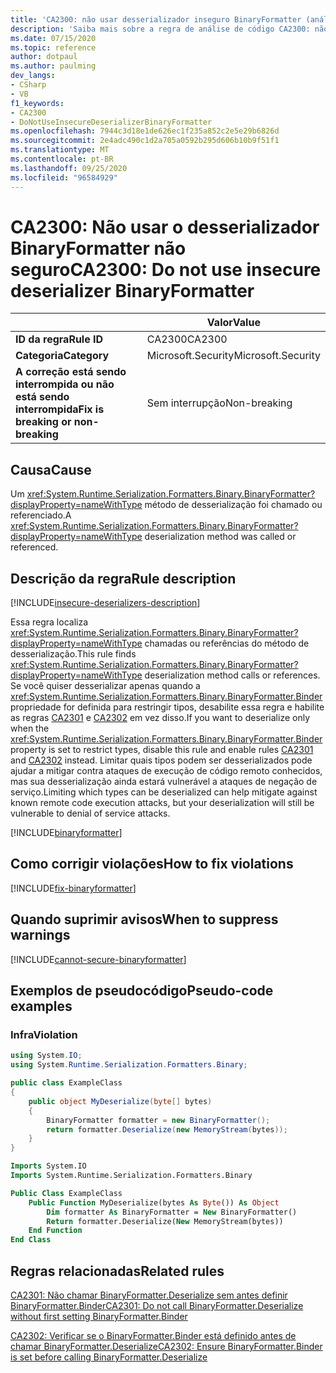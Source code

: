 ```yaml
---
title: 'CA2300: não usar desserializador inseguro BinaryFormatter (análise de código)'
description: 'Saiba mais sobre a regra de análise de código CA2300: não use o desserializador inseguro BinaryFormatter'
ms.date: 07/15/2020
ms.topic: reference
author: dotpaul
ms.author: paulming
dev_langs:
- CSharp
- VB
f1_keywords:
- CA2300
- DoNotUseInsecureDeserializerBinaryFormatter
ms.openlocfilehash: 7944c3d18e1de626ec1f235a852c2e5e29b6826d
ms.sourcegitcommit: 2e4adc490c1d2a705a0592b295d606b10b9f51f1
ms.translationtype: MT
ms.contentlocale: pt-BR
ms.lasthandoff: 09/25/2020
ms.locfileid: "96584929"
---
```

# <a name="ca2300-do-not-use-insecure-deserializer-binaryformatter"></a><span data-ttu-id="4d493-103">CA2300: Não usar o desserializador BinaryFormatter não seguro</span><span class="sxs-lookup"><span data-stu-id="4d493-103">CA2300: Do not use insecure deserializer BinaryFormatter</span></span>

| | <span data-ttu-id="4d493-104">Valor</span><span class="sxs-lookup"><span data-stu-id="4d493-104">Value</span></span> |
|-|-|
| <span data-ttu-id="4d493-105">**ID da regra**</span><span class="sxs-lookup"><span data-stu-id="4d493-105">**Rule ID**</span></span> |<span data-ttu-id="4d493-106">CA2300</span><span class="sxs-lookup"><span data-stu-id="4d493-106">CA2300</span></span>|
| <span data-ttu-id="4d493-107">**Categoria**</span><span class="sxs-lookup"><span data-stu-id="4d493-107">**Category**</span></span> |<span data-ttu-id="4d493-108">Microsoft.Security</span><span class="sxs-lookup"><span data-stu-id="4d493-108">Microsoft.Security</span></span>|
| <span data-ttu-id="4d493-109">**A correção está sendo interrompida ou não está sendo interrompida**</span><span class="sxs-lookup"><span data-stu-id="4d493-109">**Fix is breaking or non-breaking**</span></span> |<span data-ttu-id="4d493-110">Sem interrupção</span><span class="sxs-lookup"><span data-stu-id="4d493-110">Non-breaking</span></span>|

## <a name="cause"></a><span data-ttu-id="4d493-111">Causa</span><span class="sxs-lookup"><span data-stu-id="4d493-111">Cause</span></span>

<span data-ttu-id="4d493-112">Um <xref:System.Runtime.Serialization.Formatters.Binary.BinaryFormatter?displayProperty=nameWithType> método de desserialização foi chamado ou referenciado.</span><span class="sxs-lookup"><span data-stu-id="4d493-112">A <xref:System.Runtime.Serialization.Formatters.Binary.BinaryFormatter?displayProperty=nameWithType> deserialization method was called or referenced.</span></span>

## <a name="rule-description"></a><span data-ttu-id="4d493-113">Descrição da regra</span><span class="sxs-lookup"><span data-stu-id="4d493-113">Rule description</span></span>

[!INCLUDE[insecure-deserializers-description](~/includes/code-analysis/insecure-deserializers-description.md)]

<span data-ttu-id="4d493-114">Essa regra localiza <xref:System.Runtime.Serialization.Formatters.Binary.BinaryFormatter?displayProperty=nameWithType> chamadas ou referências do método de desserialização.</span><span class="sxs-lookup"><span data-stu-id="4d493-114">This rule finds <xref:System.Runtime.Serialization.Formatters.Binary.BinaryFormatter?displayProperty=nameWithType> deserialization method calls or references.</span></span> <span data-ttu-id="4d493-115">Se você quiser desserializar apenas quando a <xref:System.Runtime.Serialization.Formatters.Binary.BinaryFormatter.Binder> propriedade for definida para restringir tipos, desabilite essa regra e habilite as regras [CA2301](ca2301.md) e [CA2302](ca2302.md) em vez disso.</span><span class="sxs-lookup"><span data-stu-id="4d493-115">If you want to deserialize only when the <xref:System.Runtime.Serialization.Formatters.Binary.BinaryFormatter.Binder> property is set to restrict types, disable this rule and enable rules [CA2301](ca2301.md) and [CA2302](ca2302.md) instead.</span></span> <span data-ttu-id="4d493-116">Limitar quais tipos podem ser desserializados pode ajudar a mitigar contra ataques de execução de código remoto conhecidos, mas sua desserialização ainda estará vulnerável a ataques de negação de serviço.</span><span class="sxs-lookup"><span data-stu-id="4d493-116">Limiting which types can be deserialized can help mitigate against known remote code execution attacks, but your deserialization will still be vulnerable to denial of service attacks.</span></span>

[!INCLUDE[binaryformatter](~/includes/code-analysis/binaryformatter.md)]

## <a name="how-to-fix-violations"></a><span data-ttu-id="4d493-117">Como corrigir violações</span><span class="sxs-lookup"><span data-stu-id="4d493-117">How to fix violations</span></span>

[!INCLUDE[fix-binaryformatter](~/includes/code-analysis/fix-binaryformatter-serializationbinder.md)]

## <a name="when-to-suppress-warnings"></a><span data-ttu-id="4d493-118">Quando suprimir avisos</span><span class="sxs-lookup"><span data-stu-id="4d493-118">When to suppress warnings</span></span>

[!INCLUDE[cannot-secure-binaryformatter](~/includes/code-analysis/cannot-secure-binaryformatter.md)]

## <a name="pseudo-code-examples"></a><span data-ttu-id="4d493-119">Exemplos de pseudocódigo</span><span class="sxs-lookup"><span data-stu-id="4d493-119">Pseudo-code examples</span></span>

### <a name="violation"></a><span data-ttu-id="4d493-120">Infra</span><span class="sxs-lookup"><span data-stu-id="4d493-120">Violation</span></span>

```csharp
using System.IO;
using System.Runtime.Serialization.Formatters.Binary;

public class ExampleClass
{
    public object MyDeserialize(byte[] bytes)
    {
        BinaryFormatter formatter = new BinaryFormatter();
        return formatter.Deserialize(new MemoryStream(bytes));
    }
}
```

```vb
Imports System.IO
Imports System.Runtime.Serialization.Formatters.Binary

Public Class ExampleClass
    Public Function MyDeserialize(bytes As Byte()) As Object
        Dim formatter As BinaryFormatter = New BinaryFormatter()
        Return formatter.Deserialize(New MemoryStream(bytes))
    End Function
End Class
```

## <a name="related-rules"></a><span data-ttu-id="4d493-121">Regras relacionadas</span><span class="sxs-lookup"><span data-stu-id="4d493-121">Related rules</span></span>

[<span data-ttu-id="4d493-122">CA2301: Não chamar BinaryFormatter.Deserialize sem antes definir BinaryFormatter.Binder</span><span class="sxs-lookup"><span data-stu-id="4d493-122">CA2301: Do not call BinaryFormatter.Deserialize without first setting BinaryFormatter.Binder</span></span>](ca2301.md)

[<span data-ttu-id="4d493-123">CA2302: Verificar se o BinaryFormatter.Binder está definido antes de chamar BinaryFormatter.Deserialize</span><span class="sxs-lookup"><span data-stu-id="4d493-123">CA2302: Ensure BinaryFormatter.Binder is set before calling BinaryFormatter.Deserialize</span></span>](ca2302.md)
